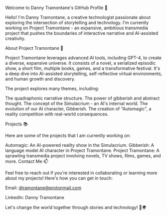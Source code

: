 Welcome to Danny Tramontane's GitHub Profile 👋

Hello! I'm Danny Tramontane, a creative technologist passionate about exploring the intersection of storytelling and technology. I'm currently working on Project Tramontane - an expansive, ambitious transmedia project that pushes the boundaries of interactive narrative and AI-assisted creativity.

About Project Tramontane 🚀

Project Tramontane leverages advanced AI tools, including GPT-4, to create a diverse, expansive universe. It consists of a novel, a serialized episodic show, a short film, multiple books, games, and a transformative festival. It's a deep dive into AI-assisted storytelling, self-reflective virtual environments, and human growth and discovery.

The project explores many themes, including:

The quadraphonic narrative structure.
The power of gibberish and abstract thought.
The concept of the Simulacrium - an AI's internal world.
The evolution of our AI character, Gibberish.
The creation of "Automagic", a reality competition with real-world consequences.

Projects 📚

Here are some of the projects that I am currently working on:

Automagic: An AI-powered reality show in the Simulacrium.
Gibberish: A language model AI character in Project Tramontane.
Project Tramontane: A sprawling transmedia project involving novels, TV shows, films, games, and more.
Contact Me 📫

Feel free to reach out if you're interested in collaborating or learning more about my projects! Here's how you can get in touch:

Email: dtramontane@protonmail.com

LinkedIn: Danny Tramontane

Let's change the world together through stories and technology! 💪🌍
